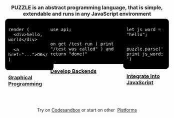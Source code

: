 <center style="width: 100%;">


<br><br>

<h3 class="header">PUZZLE is an abstract <span class="highlight-primary">programming language</span>, that is <span class="highlight-primary">simple</span>,<br> <span class="highlight-primary">extendable</span> and runs in any <span class="highlight-primary">JavaScript</span> environment</h3>

  <!--iframe src="https://abstractcode.dev" style="border:none;height:500px;width:100%"></iframe-->

<div class="scroll-h" style="display: inline-flex;">
 <div class="box" style="text-align:left;">
    

  <pre style="margin:-10px;padding:10px;border-radius: 10px;background: #000000 !important;">

<code style="font-size:14px !important;color:#EEEEEE;background: #000000 !important;">render (
  &#60;div>hello, world&#60;/div>

  &#60;a href="...">OK&#60;/>
)

</code></pre>
  <h3><a href="#/chapters/MODULES?id=ui">Graphical Programming</a></h3>
 </div>
 <div class="box" style="text-align:left;">
    <pre style="margin:-10px;padding:10px;border-radius: 10px;background: #000000 !important;"><code style="font-size:14px !important;color:#EEEEEE;background: #000000 !important;">
use api;

on get /test run (
    print "/test was called"
) and return "done!"
</code></pre>
  <h3><a href="#/chapters/MODULES?id=api">Develop Backends</a></h3>
 </div>
   <div class="box" style="text-align:left;">
    <pre style="margin:-10px;padding:10px;border-radius: 10px;background: #000000 !important;"><code style="font-size:14px !important;color:#EEEEEE;background: #000000 !important;">
let js_word = "hello";

puzzle.parse('
  print js_word;
')
</code></pre>
  <h3><a href="#/chapters/GUIDES?id=embedded-in-js">Integrate into JavaScript</a></h3>
 </div>
 <!--div class="box" style="text-align:left;">
    <img src="assets/replit.png">
  <h3><a href="#/chapters/GUIDES?id=hosted-clouds">Quickstart a Project</a></h3>
  Develop and run in the Cloud<br> Worry-free on Replit
 </div-->
</div>
<!--div class="cover_codebox" style="display: block;">
<pre><code class="lang-puzzle" style="font-size:22px !important;color:#EEEEEE">use ui

render (
  &#60;div>Click the enter key&#60;/div>
)

on key enter (alert "enter was pressed")
</code></pre>
<!--center>
  <a href="#/chapters/GUIDES?id=browser" class="btn">Start on Browser</a>
</center->
</div-->

<!--div class="scroll-h">
<b>START: &nbsp; </b> 
<a href="#/chapters/GUIDES?id=browser" class="bubble">Browser</a>
<a href="#/chapters/GUIDES?id=use-with-node" class="bubble">Node</a>
<a href="#/chapters/GUIDES?id=embedded-in-js" class="bubble">Embedded</a>
<a href="#/chapters/GUIDES?id=hosted-clouds" class="bubble">Hosted</a>
<a href="#/chapters/GUIDES" class="bubble">more</a>
</div-->

<!--br>


<a href="#/README" class="cover_box_article">
	<h3>Learn PUZZLE</h3>
	Now!
</a>
<a href="#/chapters/MODULES" class="cover_box_article click">
	<h3>Check out Modules</h3>
	Modules for many purposes
</a>

<br-->

<br><br>
Try on <a href="https://codesandbox.io/s/puzzle-ui-g942w2?file=/index.html:0-330" target="_blank" class="btn">Codesandbox</a> or start on other &nbsp;<a href="#/chapters/GUIDES"><u>Platforms</u></a>

  <a href="#/README">

<br>
<span class=" fa fa-chevron-down"></span>
</b>
</a>


</center>

